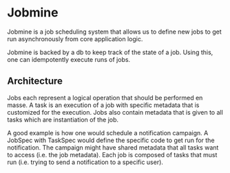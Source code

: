 # Jobmine

Jobmine is a job scheduling system that allows us to define new jobs to get run
asynchronously from core application logic.

Jobmine is backed by a db to keep track of the state of a job. Using this,
one can idempotently execute runs of jobs.


## Architecture
Jobs each represent a logical operation that should be performed en masse.
A task is an execution of a job with specific metadata that is customized for the execution.
Jobs also contain metadata that is given to all tasks which are instantiation of the job.

A good example is how one would schedule a notification campaign.
A JobSpec with TaskSpec would define the specific code to get run for the notification. The campaign might have shared metadata that all tasks want to access (i.e. the job metadata). Each job is composed of tasks that must run (i.e. trying to send a notification to a specific user).
